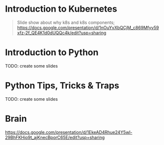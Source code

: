 # Introduction to Kubernetes
> Slide show about why k8s and k8s components;
> https://docs.google.com/presentation/d/1nOuYvXbQCjM_c869Mfyv59xfz-2f_QE4K1d0dUQQc4k/edit?usp=sharing

# Introduction to Python
TODO: create some slides

# Python Tips, Tricks & Traps
TODO: create some slides

# Brain
https://docs.google.com/presentation/d/1EkeAD4Rhue24Y5wl-29BhFKHio9t_ajKnecBporC65E/edit?usp=sharing